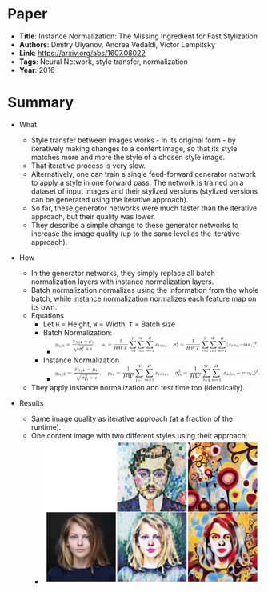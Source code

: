 # Paper

* **Title**: Instance Normalization: The Missing Ingredient for Fast Stylization
* **Authors**: Dmitry Ulyanov, Andrea Vedaldi, Victor Lempitsky
* **Link**: https://arxiv.org/abs/1607.08022
* **Tags**: Neural Network, style transfer, normalization
* **Year**: 2016

# Summary

* What
  * Style transfer between images works - in its original form - by iteratively making changes to a content image, so that its style matches more and more the style of a chosen style image.
  * That iterative process is very slow.
  * Alternatively, one can train a single feed-forward generator network to apply a style in one forward pass. The network is trained on a dataset of input images and their stylized versions (stylized versions can be generated using the iterative approach).
  * So far, these generator networks were much faster than the iterative approach, but their quality was lower.
  * They describe a simple change to these generator networks to increase the image quality (up to the same level as the iterative approach).

* How
  * In the generator networks, they simply replace all batch normalization layers with instance normalization layers.
  * Batch normalization normalizes using the information from the whole batch, while instance normalization normalizes each feature map on its own.
  * Equations
    * Let `H` = Height, `W` = Width, `T` = Batch size
    * Batch Normalization:
      * ![Batch Normalization Equations](images/Instance_Normalization_The_Missing_Ingredient_for_Fast_Stylization__batch_normalization.jpg?raw=true "Batch Normalization Equations")
    * Instance Normalization
      * ![Instance Normalization Equations](images/Instance_Normalization_The_Missing_Ingredient_for_Fast_Stylization__instance_normalization.jpg?raw=true "Instance Normalization Equations")
  * They apply instance normalization and test time too (identically).

* Results
  * Same image quality as iterative approach (at a fraction of the runtime).
  * One content image with two different styles using their approach:
    * ![Example](images/Instance_Normalization_The_Missing_Ingredient_for_Fast_Stylization__example.jpg?raw=true "Example")
